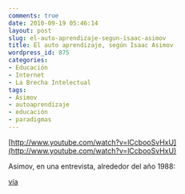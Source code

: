 ```yaml
---
comments: true
date: 2010-09-19 05:46:14
layout: post
slug: el-auto-aprendizaje-segun-isaac-asimov
title: El auto aprendizaje, según Isaac Asimov
wordpress_id: 875
categories:
- Educación
- Internet
- La Brecha Intelectual
tags:
- Asimov
- autoaprendizaje
- educación
- paradigmas
---
```


[http://www.youtube.com/watch?v=lCcbooSvHxU](http://www.youtube.com/watch?v=lCcbooSvHxU)

[](http://www.youtube.com/watch?v=lCcbooSvHxU)Asimov, en una entrevista, alrededor del año 1988:


[vía](http://eduardoe.tumblr.com/post/996707114/maticandia-chulini-isaac-asimov-me-lee-la)
